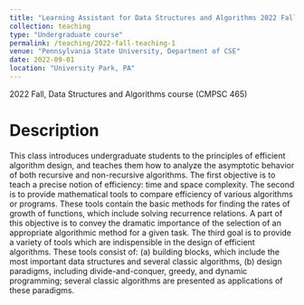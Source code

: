 ```yaml
---
title: "Learning Assistant for Data Structures and Algorithms 2022 Fall"
collection: teaching
type: "Undergraduate course"
permalink: /teaching/2022-fall-teaching-1
venue: "Pennsylvania State University, Department of CSE"
date: 2022-09-01
location: "University Park, PA"
---
```


2022 Fall, Data Structures and Algorithms course (CMPSC 465)

Description
======
This class introduces undergraduate students to the principles of efficient algorithm design, and teaches them how to analyze the asymptotic behavior of both recursive and non-recursive algorithms. The first objective is to teach a precise notion of efficiency: time and space complexity. The second is to provide mathematical tools to compare efficiency of various algorithms or programs. These tools contain the basic methods for finding the rates of growth of functions, which include solving recurrence relations. A part of this objective is to convey the dramatic importance of the selection of an appropriate algorithmic method for a given task. The third goal is to provide a variety of tools which are indispensible in the design of efficient algorithms. These tools consist of: (a) building blocks, which include the most important data structures and several classic algorithms, (b) design paradigms, including divide-and-conquer, greedy, and dynamic programming; several classic algorithms are presented as applications of these paradigms. 